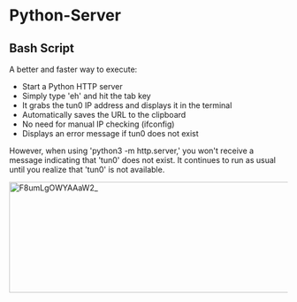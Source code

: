 # Python-Server
  <tr>
    <td>
    </td>
    <td>
      <h2>Bash Script</h2>
      <p>A better and faster way to execute:</p>
      <ul>
        <li>Start a Python HTTP server</li>
        <li>Simply type 'eh' and hit the tab key</li>
        <li>It grabs the tun0 IP address and displays it in the terminal</li>
        <li>Automatically saves the URL to the clipboard</li>
        <li>No need for manual IP checking (ifconfig)</li>
        <li>Displays an error message if tun0 does not exist</li>
      </ul>
      <p>However, when using 'python3 -m http.server,' you won't receive a message indicating that 'tun0' does not exist. It continues to run as usual until you realize that 'tun0' is not available.</p>
         <img src="https://github.com/behindd/Python-Server/assets/76596012/c632d553-3f83-4c78-acfd-f1634a988c9b" alt="F8umLgOWYAAaW2_" width="700" height="200">
    </td>
  </tr>
